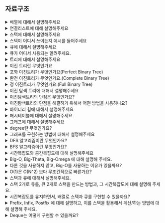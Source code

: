 ## 자료구조

<details>
<summary>배열에 대해서 설명해주세요</summary>
<div>
<br>
배열은 메모리에 연속적으로 저장되는 자료구조를 말합니다.

인덱스만 알고 있으면 데이터에 바로 접근할 수 있는 random access가 가능하기 때문에 탐색시간은 상수시간이 걸립니다.

삽입과 삭제 같은경우는 삽입 , 삭제 후에 추가적인 작업을 해주어야 하기 때문에 선형시간이 걸립니다. 삽입을 한 이후에는 데이터를 뒤로 한칸씩 미루어 줘야하고, 삭제후에는 한칸씩 당겨주어야 하기 때문에 최악의 경우 선형시간이 소요됩니다.

</div>
</details>

<details>
<summary>연결리스트에 대해 설명해주세요</summary>
<div>
<br>
연결리스트는 메모리에 연속적으로 저장되어 있는 배열과는 다르게 불규칙적으로 저장될 수 있고 하나의원소가 다음 원소를 가리키고 있는 자료구조입니다. 

탐색에는 연결리스트의 처음부터 차례대로 탐색해나가야 하기 때문에 최악의 경우 선형시간이 소요되는 작업입니다. 삽입과 삭제같은 경우도, 삽입 삭제 작업 자체는 가리키는 다음원소를 변경해주는 것으로 끝나기 때문에 상수시간이 소요되지만 삽입, 삭제하는 원소의 위치로 찾아가기 위해서 결국 선형시간이 소요됩니다.

</div>
</details>

<details>
<summary>스택에 대해서 설명해주세요</summary>
<div>
<br>
스택은 Last In First Out이라는 가장 나중에 들어간 원소가 제일 먼저나오는 선형 자료구조입니다.

</div>
</details>

<details>
<summary>스택이 어디서 쓰이는지 예시를 들어주세요</summary>
<div>
<br>
재귀 알고리즘이나 브라우저의 뒤로가기 기능에서 사용됩니다. iOS에서도 네비게이션 컨트롤러에서 뷰들을 쌓아갈때 스택구조를 사용합니다.

</div>
</details>

<details>
<summary>큐에 대해서 설명해주세요</summary>
<div>
<br>
큐는 First In First Out이라는 가장 먼저들어간 원소가 제일 먼저나오는 선형 자로구조 입니다.

</div>
</details>

<details>
<summary>큐가 어디서 사용되는 알려주세요.</summary>
<div>
<br>
BFS 알고리즘에서도 사용되고, CPU 스케줄링할 때도 이용됩니다.

</div>
</details>

<details>
<summary>트리에 대해서 설명해주세요</summary>
<div>
<br>
트리는 무방향이면서 사이클이 없는 연결그래프를 말합니다. V개의 정점을 가진 트리는 V-1개의 간선을 가지고 두 정점을 연결하는 simple path가 유일하다는 성질이 있습니다.

</div>
</details>

<details>
<summary>이진 트리란 무엇인가요</summary>
<div>
<br>
이진 트리란 각각의 노드가 최대 두개의 자식을 가지는 트리를 말합니다. 

</div>
</details>

<details>
<summary>포화 이진트리가 무엇인가요(Perfect Binary Tree)</summary>
<div>
<br>
모든 레벨이 꽉 찬 이진 트리를 가리켜 포화 이진트리라고 합니다.

</div>
</details>

<details>
<summary>완전 이진트리가 무엇인가요.(Complete Binary Tree)</summary>
<div><br>
위에서 아래로, 왼쪽에서 오른쪽으로 순서대로 차곡차곡 채워진 이진 트리를 완전 이진트리라고 합니다.
</div>
</details>

<details>
<summary>정 이진트리가 무엇인가요.(Full Binary Tree)</summary>
<div>

모든 노드가 0개 혹은 2개의 자식노드만을 갖는 트리를 정 이진 트리라고 합니다.

</div>
</details>

<details>
<summary>이진 탐색 트리에 대해서 설명해주세요</summary>
<div>
<br>
이진 탐색트리는 이진 탐색과 연결리스트를 결합한 자료구조의 일종입니다. 이진 탐색의 효율적인 탐색 능력을 유지하면서 빈번한 자료 입력과 삭제를 가능하게끔 고안된 자료구조입니다.

각 노드의 왼쪽 서브트리에는 해당 노드의 값보다 작은 값을 저장하고, 오른쪽 서브트리에는 큰값을 저장합니다.

왼쪽 서브트리를 읽고, 현재 노드를 읽고, 오른쪽 서브트리를 읽는 중위순회방식을 쓰면 모든 값들을 정렬된 순서대로 읽을 수 있습니다.

</div>
</details>

<details>
<summary>이진탐색트리의 단점은 무엇인가요?</summary>
<div>
<br>
첫번째로는 배열보다 메모리를 많이 사용한다는 점이고,

두번째는 이진탐색트리의 탐색속도가 결국에는 트리의 높이에 해당하는데, 이진 탐색트리가 데이터가 저장되는 순서에 따라서 편향된트리가 될수 있고 노드가 한쪽으로만 계속 추가되면 시간 복잡도가 결국 O(n)이 된다는 점입니다.

</div>
</details>

<details>
<summary>이진탐색트리의 단점을 해결하기 위해서 어떤 방법을 사용하나요?</summary>
<div>
<br>
따라서 트리의 밸런스를 잡아주는 rebancing이라는 과정이 필요합니다. 밸런스트리에는 B-Tree나 레드블랙트리가 있습니다.

</div>
</details>

<details>
<summary>바이너리 힙에 대해서 설명해주세요</summary>
<div>
<br>
최댓값과 최솟값을 찾아내는 연산을 빠르게 하기 위해서 고안된 완전이진트리를 바탕으로한 자료구조입니다. 최대힙과 최소힙 두가지 종류가 있고, 부모와 자식사이의 대소관계를 통해서 자료구조를 유지합니다. 최대 힙이라면 각 노드의 값이 해당 자식의 값보다 크거나 같은 트리를 말합니다.

주로 루트노드의 인덱스를 1로 해서 배열로 구현하게 됩니다.

데이터를 뽑아오기 위해서 루트노드를 제거하게 되고, 루트노드를 제거한 상태에서 다시 힙의 구조를 유지하는 것을 heapify라고 합니다. 이때 시간복잡도가 O(logn)이기 때문에 결국 O(logn)의 시간 복잡도로 최대값 또는 최소값에 접근할 수 있게 됩니다.

</div>
</details>


<details>
<summary>해시테이블에 대해서 설명해주세요</summary>
<div>
<br>
key-value 페어로 데이터를 빠르게 검색할 수 있는 자료구조 입니다.

내부적으로 배열을 사용해서 데이터를 저장하기 때문에 빠른 검색속도를 가집니다. 특정한 값을 검색하는데 고유의 인덱스로 접근하기 때문에 평균적인 케이스에 대해서 시간 복잡도가 O(1)이 됩니다.

Hash Function 이라는 특별한 알고리즘을 이용해서 데이터와 관련된 고유한 값을 만들어낸 뒤 이를 인덱스로 사용합니다.

</div>
</details>

<details>
<summary>그래프에 대해서 설명해주세요</summary>
<div>
<br>
그래프는 정점들과 정점을 연결하는 간선들로 이루어진 자료구조 입니다. 트리또한 그래프이며, 계층 관계를 나타내고 사이클이 없는 그래프를 트리라고 합니다.

</div>
</details>

<details>
<summary>degree란 무엇인가요?</summary>
<div><br>
정점에 연결된 간선의 개수를 degree라고 합니다. 방향그래프에서는 방향성이 존재하기 때문에 들어오는 간선의 개수와 나가는 간선의 개수의 degree가 두개 존재합니다.
</div>
</details>

<details>
<summary>그래프를 구현하는 방법에 대해서 설명해주세요</summary>
<div><br>
그래프를 구현하는 방법에는 인접행렬과 인접 리스트 두가지 방법이 있습니다.

인접 행렬은 정방행렬을 사용하는 방법입니다. 해당하는 위치의 value를 통해서 정점과의 관계를 표현하는 방법입니다. dense graph를 표현할 때 적절한 방법입니다.

인접 리스트는 연결리스트를 이용해서 표현하는 방법입니다. 각 정점간 연결되어있는 정점을 연결리스트로 표현합니다. 공간복잡도는 `O(E+V)`입니다. sparse graph를 표현하는데 적당한 방법입니다.
</div>
</details>

<details>
<summary>DFS 알고리즘이란 무엇인가요?</summary>
<div><br>
그래프에서 깊은 부분을 우선적으로 탐색하는 알고리즘입니다. 스택 자료구조를 사용하거나, 재귀로 주로 구현합니다.
</div>
</details>

<details>
<summary>BFS 알고리즘이란 무엇인가요?</summary>
<div><br>
BFS는 그래프에서 가장 가까운 노드부터 우선적으로 탐색하는 알고리즘 입니다. 큐 자료구조를 사용합니다.
</div>
</details>

<details>
<summary>시간복잡도와 공간복잡도에 대해 설명해주세요</summary>
<div><br>
시간복잡도란 코드가 얼마나 빠르게 작동하는지를 의미합니다. 시간복잡도가 커지면 코드는 느려지고, 시간복잡도가 낮아지면 코드는 빨라집니다.

공간복잡도란 코드가 얼마나 많은 메모리를 차지하느냐를 의미합니다. 공간복잡도가 커지면 메모리를 많이 차지하고 공간복잡도가 낮아지면 메모리를 적게 차지합니다. 보통 코드의 효율성에 대해 이야기 할 때는 공간복잡도보다는 시간복잡도에 대해 주로 이야기합니다.

여기서 시간복잡도가 알고리즘의 절대적인 실행시간을 나타내는 것이 아니라 알고리즘을 수행하는데 연산이 몇번 이루어지느냐를 의미합니다.
</div>
</details>

<details>
<summary>Big-O, Big-Theta, Big-Omega 에 대해 설명해 주세요.</summary>
<div><br>
Big-O는 최악의 경우, Big-Omega는 최선의 경우, Big-Theta는 Big-O와 Big-Omega의 공통부분입니다. 최소와 최악의 중간인 평균적인 복잡도 입니다.
</div>
</details>

<details>
<summary>다른 것을 사용하지 않고, Big-O를 사용하는 이유가 있을까요?</summary>
<div><br>
현실에서는 항상 최악의 경우를 생각해야하기 때문에 흔히 Big-O표기법을 많이 사용합니다. 반면, 최선의 경우 Big-Omega는 잘 쓰이지 않습니다. 대부분의 알고리즘이 의도한 특정한 데이터를 삽입해서 최선의 경우가 나오도록 유도할 수 있기 때문입니다. 예를 들어 삽입정렬에서 미리 정렬된 데이터를 넘겨줘서 최선의 경우가 나오게 하도록 유도할 수 있는 경우가 있을 것 같습니다.
</div>
</details>


<details>
<summary>O(1)은 O(N^2) 보다 무조건적으로 빠른가요?</summary>
<div><br>
경우에 따라서 다를 수 있다. 극단적으로 생각해보면, 상수 시간복잡도를 가지는 알고리즘이 1억번의 연산이 필요한 알고리즘이고 N^2의 시간복잡도를 가지는 알고리즘이 4번의 연산이 필요할 수도 있기 때문이다.
</div>
</details>


<details>
<summary>스택과 큐에 대해서 설명해주세요.</summary>
<div><br>
스택과 큐 둘다 선형자료구조 이고 스택은 LIFO으로 가장 마지막에 들어간데이터가 제일 먼저나오는 자료구조이고, 큐는 FIFO으로 가장 먼저들어간 데이터가 제일 먼저 나오는 자료구조 입니다.
</div>
</details>

<details>
<summary>스택 2개로 큐를, 큐 2개로 스택을 만드는 방법과, 그 시간복잡도에 대해 설명해 주세요.</summary>
<div><br>
</div>
</details>

<details>
<summary>시간복잡도를 유지하면서, 배열로 스택과 큐를 구현할 수 있을까요?</summary>
<div><br>
</div>
</details>

<details>
<summary>Prefix, Infix, Postfix 에 대해 설명하고, 이를 스택을 활용해서 계산/하는 방법에 대해 설명해 주세요.</summary>
<div><br>
</div>
</details>

<details>
<summary>Deque는 어떻게 구현할 수 있을까요?</summary>
<div><br>
</div>
</details>